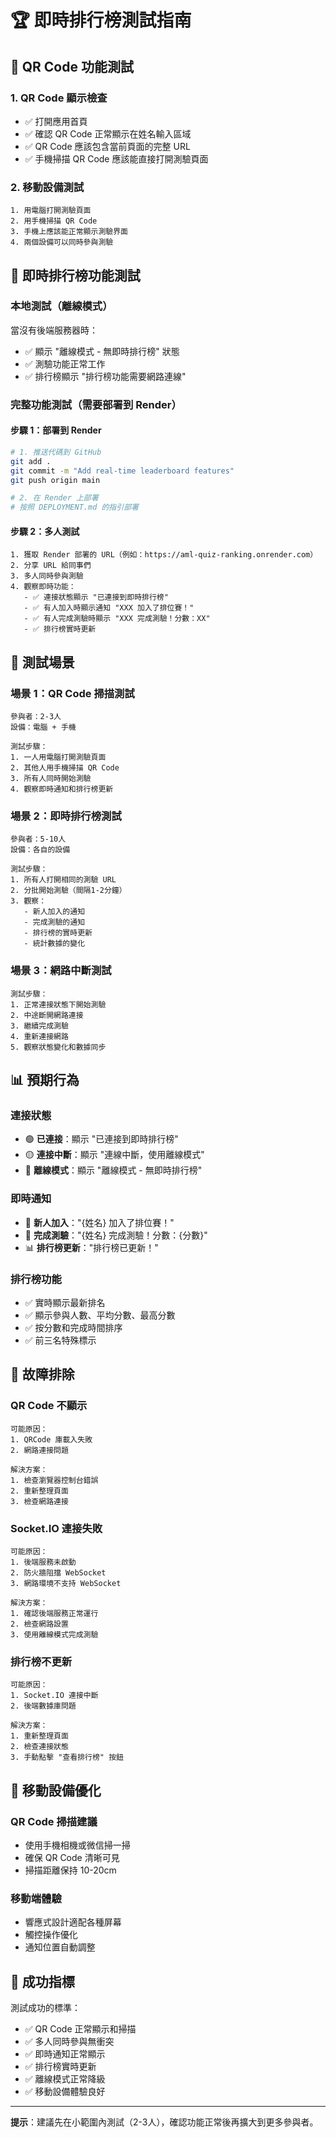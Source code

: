 # 🏆 即時排行榜測試指南

## 📱 QR Code 功能測試

### 1. QR Code 顯示檢查
- ✅ 打開應用首頁
- ✅ 確認 QR Code 正常顯示在姓名輸入區域
- ✅ QR Code 應該包含當前頁面的完整 URL
- ✅ 手機掃描 QR Code 應該能直接打開測驗頁面

### 2. 移動設備測試
```
1. 用電腦打開測驗頁面
2. 用手機掃描 QR Code
3. 手機上應該能正常顯示測驗界面
4. 兩個設備可以同時參與測驗
```

## 🔄 即時排行榜功能測試

### 本地測試（離線模式）
當沒有後端服務器時：
- ✅ 顯示 "離線模式 - 無即時排行榜" 狀態
- ✅ 測驗功能正常工作
- ✅ 排行榜顯示 "排行榜功能需要網路連線"

### 完整功能測試（需要部署到 Render）

#### 步驟 1：部署到 Render
```bash
# 1. 推送代碼到 GitHub
git add .
git commit -m "Add real-time leaderboard features"
git push origin main

# 2. 在 Render 上部署
# 按照 DEPLOYMENT.md 的指引部署
```

#### 步驟 2：多人測試
```
1. 獲取 Render 部署的 URL（例如：https://aml-quiz-ranking.onrender.com）
2. 分享 URL 給同事們
3. 多人同時參與測驗
4. 觀察即時功能：
   - ✅ 連接狀態顯示 "已連接到即時排行榜"
   - ✅ 有人加入時顯示通知 "XXX 加入了排位賽！"
   - ✅ 有人完成測驗時顯示 "XXX 完成測驗！分數：XX"
   - ✅ 排行榜實時更新
```

## 🧪 測試場景

### 場景 1：QR Code 掃描測試
```
參與者：2-3人
設備：電腦 + 手機

測試步驟：
1. 一人用電腦打開測驗頁面
2. 其他人用手機掃描 QR Code
3. 所有人同時開始測驗
4. 觀察即時通知和排行榜更新
```

### 場景 2：即時排行榜測試
```
參與者：5-10人
設備：各自的設備

測試步驟：
1. 所有人打開相同的測驗 URL
2. 分批開始測驗（間隔1-2分鐘）
3. 觀察：
   - 新人加入的通知
   - 完成測驗的通知
   - 排行榜的實時更新
   - 統計數據的變化
```

### 場景 3：網路中斷測試
```
測試步驟：
1. 正常連接狀態下開始測驗
2. 中途斷開網路連接
3. 繼續完成測驗
4. 重新連接網路
5. 觀察狀態變化和數據同步
```

## 📊 預期行為

### 連接狀態
- 🟢 **已連接**：顯示 "已連接到即時排行榜"
- 🟡 **連接中斷**：顯示 "連線中斷，使用離線模式"
- 🔵 **離線模式**：顯示 "離線模式 - 無即時排行榜"

### 即時通知
- 👋 **新人加入**："{姓名} 加入了排位賽！"
- 🎯 **完成測驗**："{姓名} 完成測驗！分數：{分數}"
- 📊 **排行榜更新**："排行榜已更新！"

### 排行榜功能
- ✅ 實時顯示最新排名
- ✅ 顯示參與人數、平均分數、最高分數
- ✅ 按分數和完成時間排序
- ✅ 前三名特殊標示

## 🔧 故障排除

### QR Code 不顯示
```
可能原因：
1. QRCode 庫載入失敗
2. 網路連接問題

解決方案：
1. 檢查瀏覽器控制台錯誤
2. 重新整理頁面
3. 檢查網路連接
```

### Socket.IO 連接失敗
```
可能原因：
1. 後端服務未啟動
2. 防火牆阻擋 WebSocket
3. 網路環境不支持 WebSocket

解決方案：
1. 確認後端服務正常運行
2. 檢查網路設置
3. 使用離線模式完成測驗
```

### 排行榜不更新
```
可能原因：
1. Socket.IO 連接中斷
2. 後端數據庫問題

解決方案：
1. 重新整理頁面
2. 檢查連接狀態
3. 手動點擊 "查看排行榜" 按鈕
```

## 📱 移動設備優化

### QR Code 掃描建議
- 使用手機相機或微信掃一掃
- 確保 QR Code 清晰可見
- 掃描距離保持 10-20cm

### 移動端體驗
- 響應式設計適配各種屏幕
- 觸控操作優化
- 通知位置自動調整

## 🎯 成功指標

測試成功的標準：
- ✅ QR Code 正常顯示和掃描
- ✅ 多人同時參與無衝突
- ✅ 即時通知正常顯示
- ✅ 排行榜實時更新
- ✅ 離線模式正常降級
- ✅ 移動設備體驗良好

---

**提示**：建議先在小範圍內測試（2-3人），確認功能正常後再擴大到更多參與者。 
